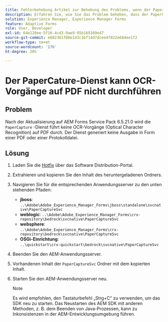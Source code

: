 ```yaml
---
title: Fehlerbehebung Artikel zur Behebung des Problems, wenn der PaperCapture-Dienst OCR-Vorgänge (Optical Character Recognition) auf PDF nicht durchführen kann.
description: Erfahren Sie, wie Sie das Problem beheben, dass der PaperCapture-Dienst OCR-Vorgänge (Optical Character Recognition) auf PDF nicht durchführen kann.
solution: Experience Manager, Experience Manager Forms
feature: Adaptive Forms
role: User, Developer
exl-id: 64e120ee-5f16-4cd3-9ae9-95b165169e47
source-git-commit: e682381f08e143c1bf14d7dcee4f022e684ee1f2
workflow-type: tm+mt
source-wordcount: '176'
ht-degree: 20%

---
```



# Der PaperCature-Dienst kann OCR-Vorgänge auf PDF nicht durchführen

## Problem

Nach der Aktualisierung auf AEM Forms Service Pack 6.5.21.0 wird die `PaperCapture` -Dienst führt keine OCR-Vorgänge (Optical Character Recognition) auf PDF durch. Der Dienst generiert keine Ausgabe in Form einer PDF oder einer Protokolldatei.

## Lösung

1. Laden Sie die [Hotfix](https://nam04.safelinks.protection.outlook.com/?url=https%3A%2F%2Fexperience.adobe.com%2F%23%2Fdownloads%2Fcontent%2Fsoftware-distribution%2Fen%2Faem.html%3Fpackage%3D%2Fcontent%2Fsoftware-distribution%2Fen%2Fdetails.html%2Fcontent%2Fdam%2Faem%2Fpublic%2Fadobe%2Fpackages%2Fcq650%2Fhotfix%2FPaperCaptureSvc.zip&amp;data=05%7C02%7Cruchitas%40adobe.com%7Cf50f80aab6994875271a08dc91f2f137%7Cfa7b1b5a7b34438794aed2c178decee1%7C0%7C0%7C638545719814675925%7CUnknown%7CTWFpbGZsb3d8eyJWIjoiMC4wLjAwMDAiLCJQIjoiV2luMzIiLCJBTiI6Ik1haWwiLCJXVCI6Mn0%3D%7C0%7C%7C%7C&amp;sdata=9pTrMfiMD%2B5kQezxsZwTdOmaaktxURR99d7f6wHr%2FWQ%3D&amp;reserved=0) über das Software Distribution-Portal.
1. Extrahieren und kopieren Sie den Inhalt des heruntergeladenen Ordners.
1. Navigieren Sie für die entsprechenden Anwendungsserver zu den unten stehenden Pfaden:
   * **jboss**:
     `..\Adobe\Adobe_Experience_Manager_Forms\jboss\standalone\svcnative\PaperCaptureSvc`
   * **weblogic**:
     `..\Adobe\Adobe_Experience_Manager_Forms\crx-repository\bedrock\svcnative\PaperCaptureSvc`
   * **websphere**:\
     `..\Adobe\Adobe_Experience_Manager_Forms\crx-repository\bedrock\svcnative\PaperCaptureSvc`
   * **OSGi-Einrichtung**:\
     `..\quickstart\crx-quickstart\bedrock\svcnative\PaperCaptureSvc`
1. Beenden Sie den AEM-Anwendungsserver.
1. Vorhandenen Inhalt der `PaperCaptureSvc` Ordner mit dem kopierten Inhalt.
1. Starten Sie den AEM-Anwendungsserver neu.

   >[!NOTE]
   >
   > Es wird empfohlen, den Tastaturbefehl „Strg+C“ zu verwenden, um das SDK neu zu starten. Das Neustarten des AEM SDK mit anderen Methoden, z. B. dem Beenden von Java-Prozessen, kann zu Inkonsistenzen in der AEM-Entwicklungsumgebung führen.
